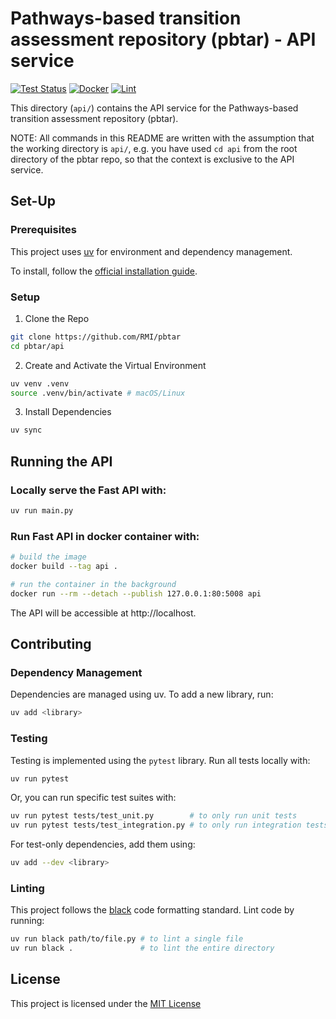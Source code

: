 # Pathways-based transition assessment repository (pbtar) - API service

[![Test Status](https://github.com/RMI/pbtar/actions/workflows/api-test.yml/badge.svg?branch=main)](https://github.com/RMI/pbtar/actions/workflows/api-test.yml)
[![Docker](https://github.com/RMI/pbtar/actions/workflows/api-docker-build-and-push.yml/badge.svg?branch=main)](https://github.com/RMI/pbtar/actions/workflows/api-docker-build-and-push.yml)
[![Lint](https://github.com/RMI/pbtar/actions/workflows/api-lint.yml/badge.svg?branch=main)](https://github.com/RMI/pbtar/actions/workflows/api-lint.yml)

This directory (`api/`) contains the API service for the Pathways-based transition assessment repository (pbtar).

NOTE: All commands in this README are written with the assumption that the working directory is `api/`, e.g. you have used `cd api` from the root directory of the pbtar repo, so that the context is exclusive to the API service.

## Set-Up

### Prerequisites

This project uses [uv](https://github.com/astral-sh/uv) for environment and dependency management.

To install, follow the [official installation guide](https://github.com/astral-sh/uv?tab=readme-ov-file#installation).

### Setup

1. Clone the Repo

```sh
git clone https://github.com/RMI/pbtar
cd pbtar/api
```

2. Create and Activate the Virtual Environment

```sh
uv venv .venv
source .venv/bin/activate # macOS/Linux
```

3. Install Dependencies

```sh
uv sync
```

## Running the API

### Locally serve the Fast API with:

```sh
uv run main.py
```

### Run Fast API in docker container with: 

```sh
# build the image
docker build --tag api .

# run the container in the background
docker run --rm --detach --publish 127.0.0.1:80:5008 api
```

The API will be accessible at http://localhost.

## Contributing

### Dependency Management

Dependencies are managed using uv. To add a new library, run:

```sh
uv add <library>
```

### Testing
 
Testing is implemented using the `pytest` library. Run all tests locally with:

```sh
uv run pytest
```

Or, you can run specific test suites with:

```sh
uv run pytest tests/test_unit.py        # to only run unit tests
uv run pytest tests/test_integration.py # to only run integration tests
```

For test-only dependencies, add them using:

```sh
uv add --dev <library>
```

### Linting

This project follows the [black](https://github.com/psf/black) code formatting standard. Lint code by running:

```sh
uv run black path/to/file.py # to lint a single file
uv run black .               # to lint the entire directory
```

## License
 This project is licensed under the [MIT License](LICENSE.txt) 
